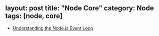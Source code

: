 layout: post
title: "Node Core"
category: Node
tags: [node, core]
---

- [Understanding the Node.js Event Loop](https://nodesource.com/blog/understanding-the-nodejs-event-loop/)
